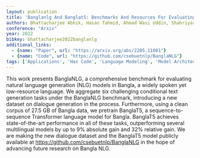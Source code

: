 ```yaml
---
layout: publication
title: 'Banglanlg And Banglat5: Benchmarks And Resources For Evaluating Low-resource Natural Language Generation In Bangla'
authors: Bhattacharjee Abhik, Hasan Tahmid, Ahmad Wasi Uddin, Shahriyar Rifat
conference: "Arxiv"
year: 2022
bibkey: bhattacharjee2022banglanlg
additional_links:
  - {name: "Paper", url: "https://arxiv.org/abs/2205.11081"}
  - {name: "Code", url: "https://github.com/csebuetnlp/BanglaNLG"}
tags: ['Applications', 'Has Code', 'Language Modeling', 'Model Architecture', 'Pretraining Methods', 'Transformer']
---
```

This work presents BanglaNLG, a comprehensive benchmark for evaluating natural language generation (NLG) models in Bangla, a widely spoken yet low-resource language. We aggregate six challenging conditional text generation tasks under the BanglaNLG benchmark, introducing a new dataset on dialogue generation in the process. Furthermore, using a clean corpus of 27.5 GB of Bangla data, we pretrain BanglaT5, a sequence-to-sequence Transformer language model for Bangla. BanglaT5 achieves state-of-the-art performance in all of these tasks, outperforming several multilingual models by up to 9&#37; absolute gain and 32&#37; relative gain. We are making the new dialogue dataset and the BanglaT5 model publicly available at https://github.com/csebuetnlp/BanglaNLG in the hope of advancing future research on Bangla NLG.
